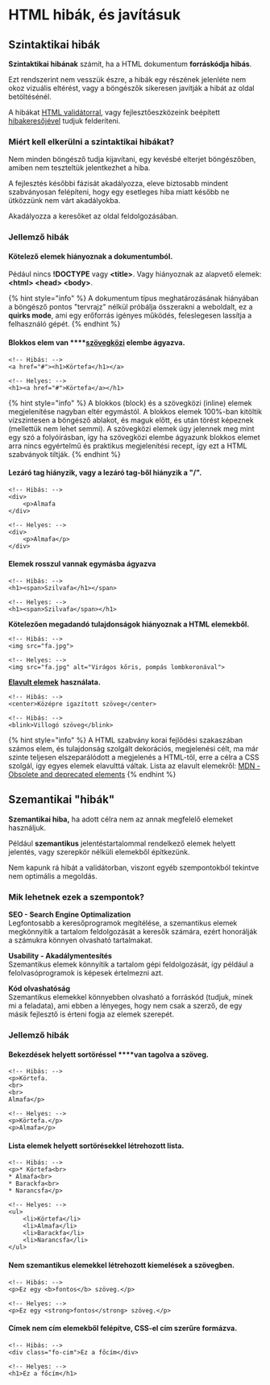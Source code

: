 # HTML hibák, és javításuk

## Szintaktikai hibák

**Szintaktikai hibának** számít, ha a HTML dokumentum **forráskódja hibás**.

Ezt rendszerint nem vesszük észre, a hibák egy részének jelenléte nem okoz vizuális eltérést, vagy a böngészők sikeresen javítják a hibát az oldal betöltésénél.

A hibákat [HTML validátorral](https://validator.w3.org/), vagy fejlesztőeszközeink beépített [hibakeresőjével](https://marketplace.visualstudio.com/items?itemName=mkaufman.HTMLHint) tudjuk felderíteni.

### **Miért kell elkerülni a szintaktikai hibákat?**

Nem minden böngésző tudja kijavítani, egy kevésbé elterjet böngészőben, amiben nem teszteltük jelentkezhet a hiba.

A fejlesztés későbbi fázisát akadályozza, eleve biztosabb mindent szabványosan felépíteni, hogy egy esetleges hiba miatt később ne ütközzünk nem várt akadályokba.  
  
Akadályozza a keresőket az oldal feldolgozásában.

### **Jellemző hibák**

#### Kötelező elemek hiányoznak a dokumentumból. 

Pédául nincs **!DOCTYPE** vagy **&lt;title&gt;**. Vagy hiányoznak az alapvető elemek: **&lt;html&gt; &lt;head&gt; &lt;body&gt;**.

{% hint style="info" %}
A dokumentum típus meghatározásának hiányában a böngésző pontos "tervrajz" nélkül próbálja összerakni a weboldalt, ez a **quirks mode**, ami egy erőforrás igényes működés, feleslegesen lassítja a felhasználó gépét.
{% endhint %}

#### Blokkos elem van ****[szövegközi](https://developer.mozilla.org/en-US/docs/Web/HTML/Inline_elements#Elements) elembe ágyazva.

```markup
<!-- Hibás: -->
<a href="#"><h1>Körtefa</h1></a>

<!-- Helyes: -->
<h1><a href="#">Körtefa</a></h1>
```

{% hint style="info" %}
A blokkos \(block\) és a szövegközi \(inline\) elemek megjelenítése nagyban eltér egymástól. A blokkos elemek 100%-ban kitöltik vízszintesen a böngésző ablakot, és maguk előtt, és után törést képeznek \(mellettük nem lehet semmi\). A szövegközi elemek úgy jelennek meg mint egy szó a folyóírásban, így ha szövegközi elembe ágyazunk blokkos elemet arra nincs egyértelmű és praktikus megjelenítési recept, így ezt a HTML szabványok tiltják.
{% endhint %}

#### Lezáró tag hiányzik, vagy a lezáró tag-ből hiányzik a "/".

```markup
<!-- Hibás: -->
<div>
    <p>Almafa
</div>

<!-- Helyes: -->
<div>
    <p>Almafa</p>
</div>
```

#### Elemek rosszul vannak egymásba ágyazva

```markup
<!-- Hibás: -->
<h1><span>Szilvafa</h1></span>

<!-- Helyes: -->
<h1><span>Szilvafa</span></h1>
```

**Kötelezően megadandó tulajdonságok hiányoznak a HTML elemekből.**

```markup
<!-- Hibás: -->
<img src="fa.jpg">

<!-- Helyes: -->
<img src="fa.jpg" alt="Virágos kőris, pompás lombkoronával">
```

[**Elavult elemek**](https://developer.mozilla.org/en-US/docs/Web/HTML/Element#Obsolete_and_deprecated_elements) **használata.**

```markup
<!-- Hibás: -->
<center>Középre igazított szöveg</center>

<!-- Hibás: -->
<blink>Villogó szöveg</blink>
```

{% hint style="info" %}
A HTML szabvány korai fejlődési szakaszában számos elem, és tulajdonság szolgált dekorációs, megjelenési célt, ma már szinte teljesen elszeparálódott a megjelenés a HTML-től, erre a célra a CSS szolgál, így egyes elemek elavulttá váltak. Lista az elavult elemekről: [MDN - ](https://developer.mozilla.org/en-US/docs/Web/HTML/Element#Obsolete_and_deprecated_elements)[Obsolete and deprecated elements](https://developer.mozilla.org/en-US/docs/Web/HTML/Element#Obsolete_and_deprecated_elements)
{% endhint %}

## Szemantikai "hibák"

**Szemantikai hiba,** ha adott célra nem az annak megfelelő elemeket használjuk.

Például **szemantikus** jelentéstartalommal rendelkező elemek helyett jelentés, vagy szerepkör nélküli elemekből építkezünk.

Nem kapunk rá hibát a validátorban, viszont egyéb szempontokból tekintve nem optimális a megoldás. 

### **Mik lehetnek ezek a szempontok?**

**SEO - Search Engine Optimalization**  
Legfontosabb a keresőprogramok megítélése, a szemantikus elemek megkönnyítik a tartalom feldolgozását a keresők számára, ezért honorálják a számukra könnyen olvasható tartalmakat.

**Usability - Akadálymentesítés**  
Szemantikus elemek könnyítik a tartalom gépi feldolgozását, így például a felolvasóprogramok is képesek értelmezni azt.

**Kód olvashatóság**  
Szemantikus elemekkel könnyebben olvasható a forráskód \(tudjuk, minek mi a feladata\), ami ebben a lényeges, hogy nem csak a szerző, de egy másik fejlesztő is érteni fogja az elemek szerepét.

### **Jellemző hibák**

#### Bekezdések helyett sortöréssel ****van tagolva a szöveg.

```markup
<!-- Hibás: -->
<p>Körtefa.
<br>
<br>
Almafa</p>

<!-- Helyes: -->
<p>Körtefa.</p>
<p>Almafa</p>
```

#### Lista elemek helyett sortörésekkel létrehozott lista.

```markup
<!-- Hibás: -->
<p>* Körtefa<br>
* Almafa<br>
* Barackfa<br>
* Narancsfa</p>
​
<!-- Helyes: -->
<ul>
    <li>Körtefa</li>
    <li>Almafa</li>
    <li>Barackfa</li>
    <li>Narancsfa</li>
</ul>
```

#### Nem szemantikus elemekkel létrehozott kiemelések a szövegben.

```markup
<!-- Hibás: -->
<p>Ez egy <b>fontos</b> szöveg.</p>
​
<!-- Helyes: -->
<p>Ez egy <strong>fontos</strong> szöveg.</p>
```

#### Címek nem cím elemekből felépítve, CSS-el cím szerűre formázva.

```markup
<!-- Hibás: -->
<div class="fo-cim">Ez a főcím</div>
​
<!-- Helyes: -->
<h1>Ez a főcím</h1>
```



